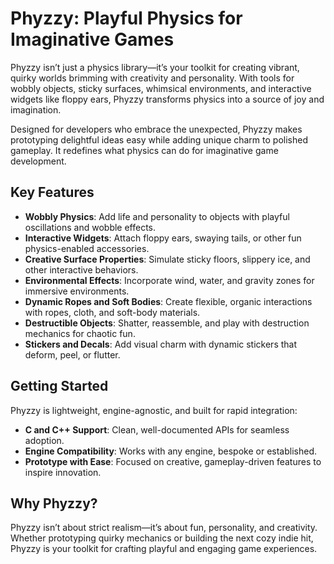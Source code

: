 
# Phyzzy: Playful Physics for Imaginative Games

Phyzzy isn’t just a physics library—it’s your toolkit for creating vibrant, quirky worlds brimming with creativity and personality.
With tools for wobbly objects, sticky surfaces, whimsical environments, and interactive widgets like floppy ears, Phyzzy transforms physics into a source of joy and imagination.

Designed for developers who embrace the unexpected, Phyzzy makes prototyping delightful ideas easy while adding unique charm to polished gameplay.
It redefines what physics can do for imaginative game development.

## Key Features

- **Wobbly Physics**: Add life and personality to objects with playful oscillations and wobble effects.
- **Interactive Widgets**: Attach floppy ears, swaying tails, or other fun physics-enabled accessories.
- **Creative Surface Properties**: Simulate sticky floors, slippery ice, and other interactive behaviors.
- **Environmental Effects**: Incorporate wind, water, and gravity zones for immersive environments.
- **Dynamic Ropes and Soft Bodies**: Create flexible, organic interactions with ropes, cloth, and soft-body materials.
- **Destructible Objects**: Shatter, reassemble, and play with destruction mechanics for chaotic fun.
- **Stickers and Decals**: Add visual charm with dynamic stickers that deform, peel, or flutter.

## Getting Started

Phyzzy is lightweight, engine-agnostic, and built for rapid integration:

- **C and C++ Support**: Clean, well-documented APIs for seamless adoption.
- **Engine Compatibility**: Works with any engine, bespoke or established.
- **Prototype with Ease**: Focused on creative, gameplay-driven features to inspire innovation.

## Why Phyzzy?

Phyzzy isn’t about strict realism—it’s about fun, personality, and creativity.
Whether prototyping quirky mechanics or building the next cozy indie hit, Phyzzy is your toolkit for crafting playful and engaging game experiences.
